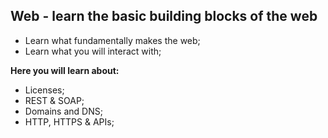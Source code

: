 ## Web - learn the basic building blocks of the web

- Learn what fundamentally makes the web;
- Learn what you will interact with;

**Here you will learn about:**

- Licenses;
- REST & SOAP;
- Domains and DNS;
- HTTP, HTTPS & APIs;

